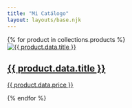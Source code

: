 ```yaml
---
title: "Mi Catálogo"
layout: layouts/base.njk
---
```


<section class="product-grid">
  {% for product in collections.products %}
    <div class="product-card">
      <a href="{{ product.url }}">
        <img src="{{ product.data.image }}" alt="{{ product.data.title }}">
        <h2>{{ product.data.title }}</h2>
        <p class="price">{{ product.data.price }}</p>
      </a>
    </div>
  {% endfor %}
</section>
